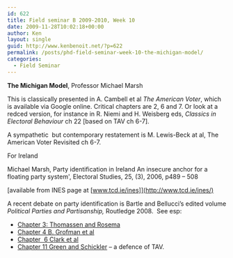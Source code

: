 ```yaml
---
id: 622
title: Field seminar B 2009-2010, Week 10
date: 2009-11-28T10:02:18+00:00
author: Ken
layout: single
guid: http://www.kenbenoit.net/?p=622
permalink: /posts/phd-field-seminar-week-10-the-michigan-model/
categories:
  - Field Seminar
---
```

**The Michigan Model**, Professor Michael Marsh

This is classically presented in A. Cambell et al _The American Voter_, which is available via Google online. Critical chapters are 2, 6 and 7. Or look at a redced version, for instance in R. Niemi and H. Weisberg eds, _Classics in Electoral Behaviour_ ch 22 [based on TAV ch 6-7].

A sympathetic  but contemporary restatement is M. Lewis-Beck at al, The American Voter Revisited ch 6-7.

For Ireland

Michael Marsh, Party identification in Ireland An insecure anchor for a floating party system', Electoral Studies, 25, (3), 2006, p489 &#8211; 508
  
[available from INES page at [www.tcd.ie/ines]](http://www.tcd.ie/ines/)

A recent debate on party identification is Bartle and Bellucci&#8217;s edited volume _Political Parties and Partisanship,_ Routledge 2008.  See esp:

  * [Chapter 3: Thomassen and Rosema](https://www.tcd.ie/Political_Science/local/docs/Ch3.pdf)
  * [Chapter 4 B. Grofman et al](https://www.tcd.ie/Political_Science/local/docs/Ch4.pdf)
  * [Chapter  6 Clark et al](https://www.tcd.ie/Political_Science/local/docs/Ch6.pdf)
  * [Chapter 11 Green and Schickler](https://www.tcd.ie/Political_Science/local/docs/Ch11.pdf) &#8211; a defence of TAV.
